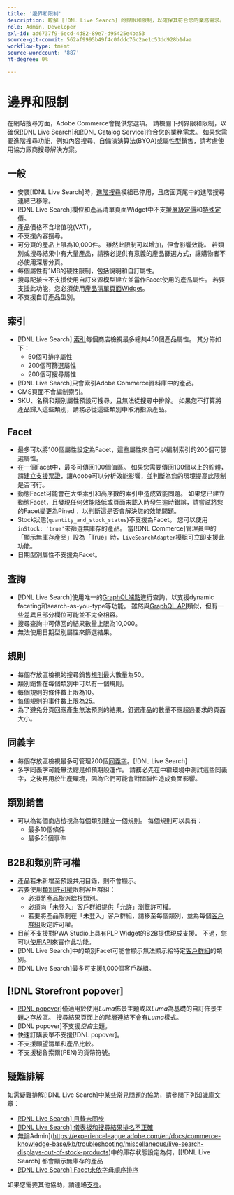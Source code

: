```yaml
---
title: '邊界和限制'
description: 瞭解 [!DNL Live Search] 的界限和限制，以確保其符合您的業務需求。
role: Admin, Developer
exl-id: ad6737f9-6ecd-4d82-89e7-d95425e4ba53
source-git-commit: 562af9995b49f4c0fddc76c2ae1c53dd928b1daa
workflow-type: tm+mt
source-wordcount: '887'
ht-degree: 0%

---
```


# 邊界和限制

在網站搜尋方面，Adobe Commerce會提供您選項。 請檢閱下列界限和限制，以確保[!DNL Live Search]和[!DNL Catalog Service]符合您的業務需求。 如果您需要進階搜尋功能，例如內容搜尋、自備演演算法(BYOA)或屬性型銷售，請考慮使用協力廠商搜尋解決方案。

## 一般

- 安裝[!DNL Live Search]時，[進階搜尋](https://experienceleague.adobe.com/en/docs/commerce-admin/catalog/catalog/search/search)模組已停用，且店面頁尾中的進階搜尋連結已移除。
- [!DNL Live Search]欄位和產品清單頁面Widget中不支援[層級定價](https://experienceleague.adobe.com/en/docs/commerce-admin/catalog/products/pricing/product-price-tier)和[特殊定價](https://experienceleague.adobe.com/en/docs/commerce-admin/catalog/products/pricing/product-price-special)。
- 產品價格不含增值稅(VAT)。
- 不支援內容搜尋。
- 可分頁的產品上限為10,000件。 雖然此限制可以增加，但會影響效能。 若類別或搜尋結果中有大量產品，請務必提供有意義的產品篩選方式，讓購物者不必使用深層分頁。
- 每個屬性有1MB的硬性限制，包括說明和自訂屬性。
- 搜尋配接卡不支援使用自訂來源模型建立並當作Facet使用的產品屬性。 若要支援此功能，您必須使用[產品清單頁面Widget](plp-styling.md)。
- 不支援自訂產品型別。

## 索引

- [!DNL Live Search] [索引](indexing.md)每個商店檢視最多總共450個產品屬性。 其分佈如下：
   - 50個可排序屬性
   - 200個可篩選屬性
   - 200個可搜尋屬性
- [!DNL Live Search]只會索引Adobe Commerce資料庫中的產品。
- CMS頁面不會編制索引。
- SKU、名稱和類別屬性預設可搜尋，且無法從搜尋中排除。 如果您不打算將產品歸入這些類別，請務必從這些類別中取消指派產品。

## Facet

- 最多可以將100個屬性設定為Facet，這些屬性來自可以編制索引的200個可篩選屬性。
- 在一個Facet中，最多可傳回100個值區。 如果您需要傳回100個以上的貯體，請[建立支援票證](https://experienceleague.adobe.com/en/docs/commerce-knowledge-base/kb/help-center-guide/magento-help-center-user-guide)，讓Adobe可以分析效能影響，並判斷為您的環境提高此限制是否可行。
- 動態Facet可能會在大型索引和高序數的索引中造成效能問題。 如果您已建立動態Facet，且發現任何效能降低或頁面未載入時發生逾時錯誤，請嘗試將您的Facet變更為Pined ，以判斷這是否會解決您的效能問題。
- Stock狀態(`quantity_and_stock_status`)不支援為Facet。 您可以使用`inStock: 'true'`來篩選無庫存的產品。 當[!DNL Commerce]管理員中的「顯示無庫存產品」設為「True」時，`LiveSearchAdapter`模組可立即支援此功能。
- 日期型別屬性不支援為Facet。

## 查詢

- [!DNL Live Search]使用唯一的[GraphQL端點](https://developer.adobe.com/commerce/services/graphql/live-search/)進行查詢，以支援dynamic faceting和search-as-you-type等功能。 雖然與[GraphQL API](https://developer.adobe.com/commerce/webapi/graphql/)類似，但有一些差異且部分欄位可能並不完全相容。
- 搜尋查詢中可傳回的結果數量上限為10,000。
- 無法使用日期型別屬性來篩選結果。

## 規則

- 每個存放區檢視的搜尋銷售[規則](rules.md)最大數量為50。
- 類別銷售在每個類別中可以有一個規則。
- 每個規則的條件數上限為10。
- 每個規則的事件數上限為25。
- 為了避免分頁回應產生無法預測的結果，釘選產品的數量不應超過要求的頁面大小。

## 同義字

- 每個存放區檢視最多可管理200個[同義字](synonyms.md)。[!DNL Live Search]
- 多字同義字可能無法總是如預期般運作。 請務必先在中繼環境中測試這些同義字，之後再用於生產環境，因為它們可能會對關聯性造成負面影響。

## 類別銷售

- 可以為每個商店檢視為每個類別建立一個規則。 每個規則可以具有：
   - 最多10個條件
   - 最多25個事件

## B2B和類別許可權

- 產品若未新增至預設共用目錄，則不會顯示。
- 若要使用[類別許可權](https://experienceleague.adobe.com/en/docs/commerce-admin/catalog/categories/category-permissions)限制客戶群組：
   - 必須將產品指派給根類別。
   - 必須向「未登入」客戶群組提供「允許」瀏覽許可權。
   - 若要將產品限制在「未登入」客戶群組，請移至每個類別，並為每個[客戶群組](https://experienceleague.adobe.com/en/docs/commerce-admin/b2b/shared-catalogs/catalog-shared-manage)設定許可權。
- 目前不支援對PWA Studio上具有PLP Widget的B2B提供現成支援。 不過，您可以[使用API](install.md#pwa-support)來實作此功能。
- [!DNL Live Search]中的類別Facet可能會顯示無法顯示給特定[客戶群組](https://experienceleague.adobe.com/en/docs/commerce-admin/b2b/shared-catalogs/catalog-shared-manage)的類別。
- [!DNL Live Search]最多可支援1,000個客戶群組。

## [!DNL Storefront popover]

- [[!DNL popover]](storefront-popover.md)僅適用於使用&#x200B;*Luma*&#x200B;佈景主題或以&#x200B;*Luma*&#x200B;為基礎的自訂佈景主題之存放區。 搜尋結果頁面上的階層連結不會有&#x200B;*Luma*&#x200B;樣式。
- [!DNL popover]不支援&#x200B;*空白*&#x200B;主題。
- 快速訂購表單不支援[!DNL popover]。
- 不支援願望清單和產品比較。
- 不支援秘魯索爾(PEN)的貨幣符號。

## 疑難排解

如需疑難排解[!DNL Live Search]中某些常見問題的協助，請參閱下列知識庫文章：

- [[!DNL Live Search] 目錄未同步](https://experienceleague.adobe.com/en/docs/commerce-knowledge-base/kb/troubleshooting/miscellaneous/live-search-catalog-data-sync)
- [[!DNL Live Search] 儀表板和搜尋結果排名不正確](https://experienceleague.adobe.com/en/docs/commerce-knowledge-base/kb/troubleshooting/miscellaneous/live-search-dashboard-ranking-incorrect)
- 無論Admin](https://experienceleague.adobe.com/en/docs/commerce-knowledge-base/kb/troubleshooting/miscellaneous/live-search-displays-out-of-stock-products)中的庫存狀態設定為何，[[!DNL Live Search] 都會顯示無庫存的產品
- [[!DNL Live Search] Facet未依字母順序排序](https://experienceleague.adobe.com/en/docs/commerce-knowledge-base/kb/troubleshooting/miscellaneous/live-search-facets-not-sorted)

如果您需要其他協助，請連絡[支援](https://experienceleague.adobe.com/en/docs/commerce-knowledge-base/kb/help-center-guide/magento-help-center-user-guide)。
